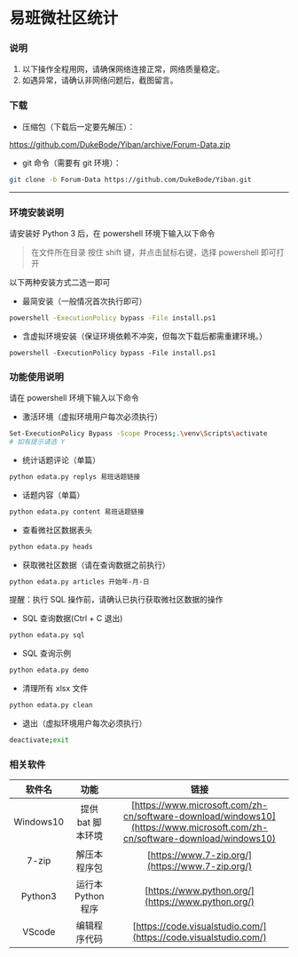 # 易班微社区统计

### 说明

1. 以下操作全程用网，请确保网络连接正常，网络质量稳定。
1. 如遇异常，请确认非网络问题后，截图留言。

### 下载

- 压缩包（下载后一定要先解压）：

https://github.com/DukeBode/Yiban/archive/Forum-Data.zip

- git 命令（需要有 git 环境）：

```sh
git clone -b Forum-Data https://github.com/DukeBode/Yiban.git
```

---
### 环境安装说明

请安装好 Python 3 后，在 powershell 环境下输入以下命令

> 在文件所在目录 按住 shift 键，并点击鼠标右键，选择 powershell 即可打开

以下两种安装方式二选一即可

- 最简安装（一般情况首次执行即可）

```sh
powershell -ExecutionPolicy bypass -File install.ps1
```

- 含虚拟环境安装（保证环境依赖不冲突，但每次下载后都需重建环境。）

```
powershell -ExecutionPolicy bypass -File install.ps1
```

### 功能使用说明

请在 powershell 环境下输入以下命令

- 激活环境（虚拟环境用户每次必须执行）
```sh
Set-ExecutionPolicy Bypass -Scope Process;.\venv\Scripts\activate
# 如有提示请选 Y
```

- 统计话题评论（单篇）

```sh
python edata.py replys 易班话题链接
```

- 话题内容（单篇）

```sh
python edata.py content 易班话题链接
```

- 查看微社区数据表头

```sh
python edata.py heads
```

- 获取微社区数据（请在查询数据之前执行）

```sh
python edata.py articles 开始年-月-日
```

提醒：执行 SQL 操作前，请确认已执行获取微社区数据的操作

- SQL 查询数据(Ctrl + C 退出)

```sh
python edata.py sql
```

- SQL 查询示例

```sh
python edata.py demo
```

- 清理所有 xlsx 文件

```sh
python edata.py clean
```

- 退出（虚拟环境用户每次必须执行）
```sh
deactivate;exit
```

### 相关软件
| 软件名 | 功能 | 链接 |
| :---: | :---: | :---: |
| Windows10 | 提供 bat 脚本环境 | [https://www.microsoft.com/zh-cn/software-download/windows10](https://www.microsoft.com/zh-cn/software-download/windows10) |
| 7-zip | 解压本程序包 | [https://www.7-zip.org/](https://www.7-zip.org/) |
| Python3 | 运行本 Python 程序 | [https://www.python.org/](https://www.python.org/) |
| VScode | 编辑程序代码 | [https://code.visualstudio.com/](https://code.visualstudio.com/) |

